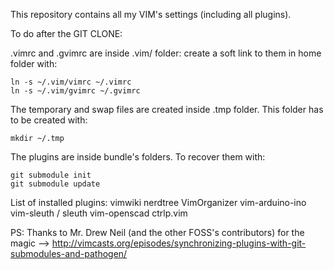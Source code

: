 This repository contains all my VIM's settings (including all plugins).

To do after the GIT CLONE:

.vimrc and .gvimrc are inside .vim/ folder: create a soft link to them in home folder with:

    ln -s ~/.vim/vimrc ~/.vimrc
    ln -s ~/.vim/gvimrc ~/.gvimrc

The temporary and swap files are created inside .tmp folder. This folder has to be created with:

    mkdir ~/.tmp

The plugins are inside bundle's folders. To recover them with:

    git submodule init
    git submodule update

List of installed plugins:
    vimwiki
    nerdtree
    VimOrganizer
    vim-arduino-ino
    vim-sleuth / sleuth
    vim-openscad
    ctrlp.vim

PS: Thanks to Mr. Drew Neil (and the other FOSS's contributors) for the magic --> http://vimcasts.org/episodes/synchronizing-plugins-with-git-submodules-and-pathogen/
